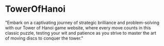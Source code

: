 # TowerOfHanoi
"Embark on a captivating journey of strategic brilliance and problem-solving with our Tower of Hanoi game website, where every move counts in this classic puzzle, testing your wit and patience as you strive to master the art of moving discs to conquer the tower."
